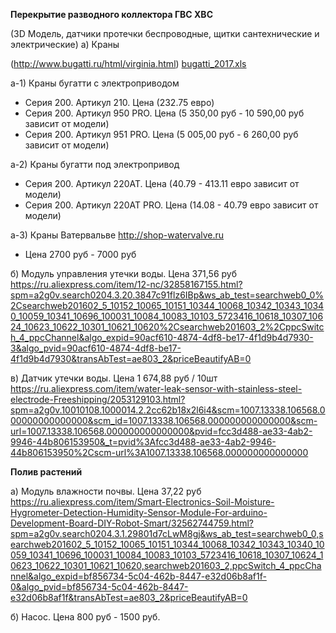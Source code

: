 **Перекрытие разводного коллектора ГВС ХВС**

(3D Модель, датчики протечки беспроводные, щитки сантехнические и электрические)
а) Краны 

(http://www.bugatti.ru/html/virginia.html)
[bugatti_2017.xls](/uploads/ad7d590b319a63ed24fdebef2383bc94/bugatti_2017.xls)

   а-1) Краны бугатти с электроприводом 
   *  Серия 200. Артикул 210. Цена (232.75 евро)
   *  Серия 200. Артикул 950 PRO. Цена (5 350,00 руб - 10 590,00 руб зависит от модели)
   *  Серия 200. Артикул 951 PRO. Цена (5 005,00 руб - 6 260,00 руб зависит от модели)

   а-2) Краны бугатти под электропривод

   *  Серия 200. Артикул 220AT. Цена (40.79 - 413.11 евро зависит от модели)
   *  Серия 200. Артикул 220AT PRO. Цена (14.08 - 40.79 евро зависит от модели)

   а-3) Краны Ватервальве http://shop-watervalve.ru
   * Цена 2700 руб - 7000 руб

б) Модуль управления утечки воды. Цена 371,56 руб
https://ru.aliexpress.com/item/12-nc/32858167155.html?spm=a2g0v.search0204.3.20.3847c91flz6IBp&ws_ab_test=searchweb0_0%2Csearchweb201602_5_10152_10065_10151_10344_10068_10342_10343_10340_10059_10341_10696_100031_10084_10083_10103_5723416_10618_10307_10624_10623_10622_10301_10621_10620%2Csearchweb201603_2%2CppcSwitch_4_ppcChannel&algo_expid=90acf610-4874-4df8-be17-4f1d9b4d7930-3&algo_pvid=90acf610-4874-4df8-be17-4f1d9b4d7930&transAbTest=ae803_2&priceBeautifyAB=0

в) Датчик утечки воды. Цена 1 674,88 руб / 10шт
https://ru.aliexpress.com/item/water-leak-sensor-with-stainless-steel-electrode-Freeshipping/2053129103.html?spm=a2g0v.10010108.1000014.2.2cc62b18x2l6i4&scm=1007.13338.106568.000000000000000&scm_id=1007.13338.106568.000000000000000&scm-url=1007.13338.106568.000000000000000&pvid=fcc3d488-ae33-4ab2-9946-44b806153950&_t=pvid%3Afcc3d488-ae33-4ab2-9946-44b806153950%2Cscm-url%3A1007.13338.106568.000000000000000


**Полив растений**

а) Модуль влажности почвы. Цена 37,22 руб
https://ru.aliexpress.com/item/Smart-Electronics-Soil-Moisture-Hygrometer-Detection-Humidity-Sensor-Module-For-arduino-Development-Board-DIY-Robot-Smart/32562744759.html?spm=a2g0v.search0204.3.1.29801d7cLwM8gj&ws_ab_test=searchweb0_0,searchweb201602_5_10152_10065_10151_10344_10068_10342_10343_10340_10059_10341_10696_100031_10084_10083_10103_5723416_10618_10307_10624_10623_10622_10301_10621_10620,searchweb201603_2,ppcSwitch_4_ppcChannel&algo_expid=bf856734-5c04-462b-8447-e32d06b8af1f-0&algo_pvid=bf856734-5c04-462b-8447-e32d06b8af1f&transAbTest=ae803_2&priceBeautifyAB=0

б) Насос. Цена 800 руб - 1500 руб.

